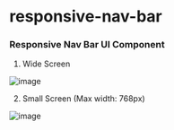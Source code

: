 # responsive-nav-bar

### Responsive Nav Bar UI Component

1. Wide Screen

![image](https://user-images.githubusercontent.com/66028045/83079112-042d9200-a073-11ea-9f86-b2f6b409b1fa.png)



2. Small Screen (Max width: 768px)

![image](https://user-images.githubusercontent.com/66028045/83079119-07c11900-a073-11ea-8566-474ac05ce377.png)

